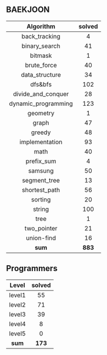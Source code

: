 ## BAEKJOON <a href="https://www.acmicpc.net/user/ki9014" target="_blank"><img src=https://static.solved.ac/tier_small/18.svg width="15"/></a>
|    Algorithm    | solved |
| :-------------: | :----: |
|back_tracking|4|
|binary_search|41|
|bitmask|1|
|brute_force|40|
|data_structure|34|
|dfs&bfs|102|
|divide_and_conquer|28|
|dynamic_programming|123|
|geometry|1|
|graph|47|
|greedy|48|
|implementation|93|
|math|40|
|prefix_sum|4|
|samsung|50|
|segment_tree|13|
|shortest_path|56|
|sorting|20|
|string|100|
|tree|1|
|two_pointer|21|
|union-find|16|
| **sum** | **883**|

## Programmers
|    Level    | solved |
| :-------------: | :----: |
|level1|55|
|level2|71|
|level3|39|
|level4|8|
|level5|0|
| **sum** | **173**|

